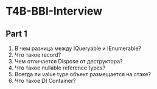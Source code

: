 # T4B-BBI-Interview
## Part 1

1. В чем разница между IQueryable и IEnumerable?
2. Что такое record?
3. Чем отличается Dispose от деструктора?
4. Что такое nullable reference types?
5. Всегда ли value type объект размещается на стэке?
6. Что такое DI Container?
